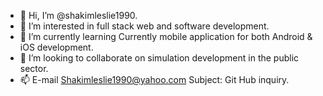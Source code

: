 - 👋 Hi, I’m @shakimleslie1990.
- 👀 I’m interested in full stack web and software development.
- 🌱 I’m currently learning Currently mobile application for both Android & iOS development.
- 💞️ I’m looking to collaborate on simulation development in the public sector.
- 📫 E-mail Shakimleslie1990@yahoo.com  Subject: Git Hub inquiry.

<!---
shakimleslie1990/shakimleslie1990 is a ✨ special ✨ repository because its `README.md` (this file) appears on your GitHub profile.
You can click the Preview link to take a look at your changes.
--->
